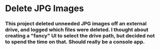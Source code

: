# Delete JPG Images

### This project deleted unneeded JPG images off an external drive, and logged which files were deleted. I thought about creating a "fancy" UI to select the drive path, but decided not to spend the time on that. Should really be a console app.